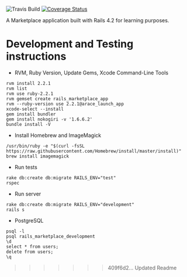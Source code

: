 ![Travis Build](https://travis-ci.org/benhawker/rails_marketplace.svg?branch=master)
[![Coverage Status](https://coveralls.io/repos/benhawker/rails_marketplace/badge.svg?branch=master&service=github)](https://coveralls.io/github/benhawker/rails_marketplace?branch=master)

A Marketplace application built with Rails 4.2 for learning purposes.


Development and Testing instructions
========

* RVM, Ruby Version, Update Gems, Xcode Command-Line Tools
```
rvm install 2.2.1
rvm list
rvm use ruby-2.2.1
rvm gemset create rails_marketplace_app
rvm --ruby-version use 2.2.1@arace_launch_app
xcode-select --install
gem install bundler
gem install nokogiri -v '1.6.6.2'
bundle install -V
```

* Install Homebrew and ImageMagick
```
/usr/bin/ruby -e "$(curl -fsSL https://raw.githubusercontent.com/Homebrew/install/master/install)"
brew install imagemagick
```

* Run tests
```
rake db:create db:migrate RAILS_ENV="test"
rspec
```

* Run server
```
rake db:create db:migrate RAILS_ENV="development"
rails s
```

* PostgreSQL
```
psql -l
psql rails_marketplace_development
\d
select * from users;
delete from users;
\q
```
>>>>>>> 409f6d2... Updated Readme
